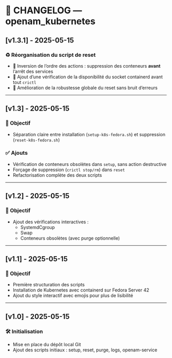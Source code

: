 # 📝 CHANGELOG — openam_kubernetes

## [v1.3.1] - 2025-05-15
### ♻️ Réorganisation du script de reset
- 🔁 Inversion de l’ordre des actions : suppression des conteneurs **avant** l’arrêt des services
- 🧠 Ajout d’une vérification de la disponibilité du socket containerd avant tout `crictl`
- 🧼 Amélioration de la robustesse globale du reset sans bruit d’erreurs

---

## [v1.3] - 2025-05-15
### 🎯 Objectif
- Séparation claire entre installation (`setup-k8s-fedora.sh`) et suppression (`reset-k8s-fedora.sh`)

### ✅ Ajouts
- Vérification de conteneurs obsolètes dans `setup`, sans action destructive
- Forçage de suppression (`crictl stop/rm`) dans `reset`
- Refactorisation complète des deux scripts

---

## [v1.2] - 2025-05-15
### 🔧 Objectif
- Ajout des vérifications interactives :
  - SystemdCgroup
  - Swap
  - Conteneurs obsolètes (avec purge optionnelle)

---

## [v1.1] - 2025-05-15
### 🔧 Objectif
- Première structuration des scripts
- Installation de Kubernetes avec containerd sur Fedora Server 42
- Ajout du style interactif avec emojis pour plus de lisibilité

---

## [v1.0] - 2025-05-15
### 🛠 Initialisation
- Mise en place du dépôt local Git
- Ajout des scripts initiaux : setup, reset, purge, logs, openam-service

